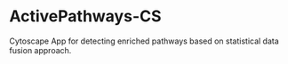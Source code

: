 # ActivePathways-CS
Cytoscape App for detecting enriched pathways based on statistical data fusion approach.
